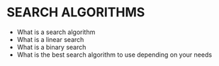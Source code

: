 # SEARCH ALGORITHMS
- What is a search algorithm
- What is a linear search
- What is a binary search
- What is the best search algorithm to use depending on your needs
